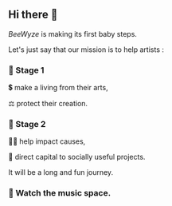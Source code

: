 ## Hi there 👋

*BeeWyze* is making its first baby steps. 

Let's just say that our mission is to help artists :

### 🚀 Stage 1

💲 make a living from their arts, 

⚖️ protect their creation. 

### 🚀 Stage 2

🫴🏾 help impact causes,

🏦 direct capital to socially useful projects.   

It will be a long and fun journey. 

### 🎵 Watch the music space. 

